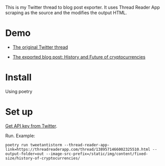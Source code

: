 This is my Twitter thread to blog post exporter. It uses Thread Reader App scraping as the source and the modifies the output HTML.

# Demo

* [The original Twitter thread](https://twitter.com/moo9000/status/1389571466002325510)

* [The exported blog post: History and Future of cryptocurrencies](https://capitalgram.com/posts/history-of-cryptocurrencies/)

# Install

Using poetry

# Set up

[Get API key from Twitter]().

Run. Example:

```shell
poetry run tweetantistorm --thread-reader-app-link=https://threadreaderapp.com/thread/1389571466002325510.html --output-folder=out --image-src-prefix=/static/img/content/fixed-size/history-of-cryptocurrencies/
```